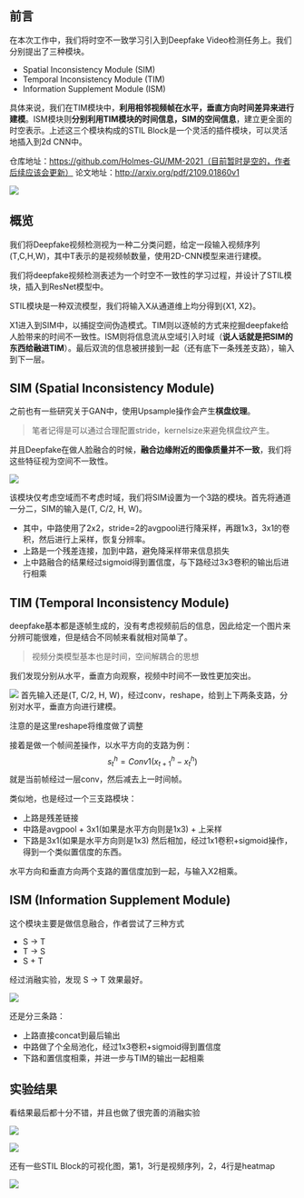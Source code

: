 ## 前言

在本次工作中，我们将时空不一致学习引入到Deepfake Video检测任务上。我们分别提出了三种模块。

- Spatial Inconsistency Module (SIM)
- Temporal Inconsistency Module (TIM)
- Information Supplement Module (ISM) 

具体来说，我们在TIM模块中，**利用相邻视频帧在水平，垂直方向时间差异来进行建模**。ISM模块则**分别利用TIM模块的时间信息，SIM的空间信息**，建立更全面的时空表示。上述这三个模块构成的STIL Block是一个灵活的插件模块，可以灵活地插入到2d CNN中。

仓库地址：https://github.com/Holmes-GU/MM-2021（目前暂时是空的，作者后续应该会更新）
论文地址：http://arxiv.org/pdf/2109.01860v1


![](https://files.mdnice.com/user/4601/e364db0b-20c1-4c50-9b81-7e63b5fa4ff7.png)

## 概览
我们将Deepfake视频检测视为一种二分类问题，给定一段输入视频序列(T,C,H,W)，其中T表示的是视频帧数量，使用2D-CNN模型来进行建模。

我们将deepfake视频检测表述为一个时空不一致性的学习过程，并设计了STIL模块，插入到ResNet模型中。

STIL模块是一种双流模型，我们将输入X从通道维上均分得到{X1, X2}。

X1进入到SIM中，以捕捉空间伪造模式。TIM则以逐帧的方式来挖掘deepfake给人脸带来的时间不一致性。ISM则将信息流从空域引入时域（**说人话就是把SIM的东西给融进TIM**）。最后双流的信息被拼接到一起（还有底下一条残差支路），输入到下一层。

## SIM (Spatial Inconsistency Module)
之前也有一些研究关于GAN中，使用Upsample操作会产生**棋盘纹理**。

> 笔者记得是可以通过合理配置stride，kernelsize来避免棋盘纹产生。

并且Deepfake在做人脸融合的时候，**融合边缘附近的图像质量并不一致**，我们将这些特征视为空间不一致性。

![](https://files.mdnice.com/user/4601/544f4f42-b371-4d41-9fd0-3ed420776c94.png)

该模块仅考虑空域而不考虑时域，我们将SIM设置为一个3路的模块。首先将通道一分二，SIM的输入是(T, C/2, H, W)。

- 其中，中路使用了2x2，stride=2的avgpool进行降采样，再跟1x3，3x1的卷积，然后进行上采样，恢复分辨率。
- 上路是一个残差连接，加到中路，避免降采样带来信息损失
- 上中路融合的结果经过sigmoid得到置信度，与下路经过3x3卷积的输出后进行相乘

## TIM (Temporal Inconsistency Module)
deepfake基本都是逐帧生成的，没有考虑视频前后的信息，因此给定一个图片来分辨可能很难，但是结合不同帧来看就相对简单了。

> 视频分类模型基本也是时间，空间解耦合的思想

我们发现分别从水平，垂直方向观察，视频中时间不一致性更加突出。


![](https://files.mdnice.com/user/4601/5f640436-19dc-45d7-908d-7fe63cf08562.png)
首先输入还是(T, C/2, H, W)，经过conv，reshape，给到上下两条支路，分别对水平，垂直方向进行建模。

注意的是这里reshape将维度做了调整

接着是做一个帧间差操作，以水平方向的支路为例：
$$
s_t^h = Conv1(x_{t+1}^h - x_{t}^h)
$$
就是当前帧经过一层conv，然后减去上一时间帧。

类似地，也是经过一个三支路模块：
- 上路是残差链接
- 中路是avgpool + 3x1(如果是水平方向则是1x3) + 上采样
- 下路是3x1(如果是水平方向则是1x3)
然后相加，经过1x1卷积+sigmoid操作，得到一个类似置信度的东西。

水平方向和垂直方向两个支路的置信度加到一起，与输入X2相乘。

## ISM (Information Supplement Module)
这个模块主要是做信息融合，作者尝试了三种方式
- S -> T
- T -> S
- S + T

经过消融实验，发现 S -> T 效果最好。

![](https://files.mdnice.com/user/4601/c7c1afcd-0cbf-4869-85af-0a6354b545b8.png)

还是分三条路：
- 上路直接concat到最后输出
- 中路做了个全局池化，经过1x3卷积+sigmoid得到置信度
- 下路和置信度相乘，并进一步与TIM的输出一起相乘

## 实验结果
看结果最后都十分不错，并且也做了很完善的消融实验

![](https://files.mdnice.com/user/4601/cd92ae16-738e-4337-b996-e8d9ff0d8a39.png)

![](https://files.mdnice.com/user/4601/627c26b6-948b-4aa3-b1b1-e6278a01b7b1.png)

还有一些STIL Block的可视化图，第1，3行是视频序列，2，4行是heatmap

![](https://files.mdnice.com/user/4601/184a7092-9898-4e38-bd40-cd8912e05300.png)

